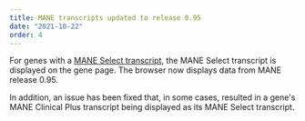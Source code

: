 ```yaml
---
title: MANE transcripts updated to release 0.95
date: "2021-10-22"
order: 4
---
```


For genes with a [MANE Select transcript](https://www.ncbi.nlm.nih.gov/refseq/MANE/#Select), the MANE Select transcript is displayed on the gene page. The browser now displays data from MANE release 0.95.

<!-- end_excerpt -->

In addition, an issue has been fixed that, in some cases, resulted in a gene's MANE Clinical Plus transcript being displayed as its MANE Select transcript.
